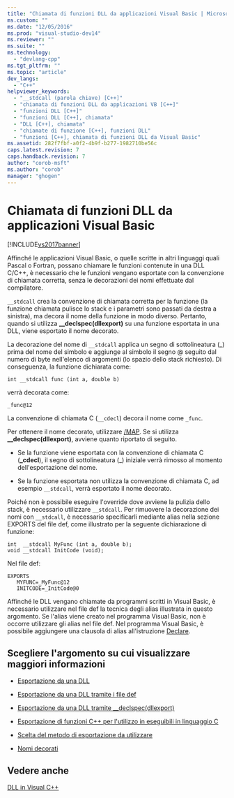 ```yaml
---
title: "Chiamata di funzioni DLL da applicazioni Visual Basic | Microsoft Docs"
ms.custom: ""
ms.date: "12/05/2016"
ms.prod: "visual-studio-dev14"
ms.reviewer: ""
ms.suite: ""
ms.technology: 
  - "devlang-cpp"
ms.tgt_pltfrm: ""
ms.topic: "article"
dev_langs: 
  - "C++"
helpviewer_keywords: 
  - "__stdcall (parola chiave) [C++]"
  - "chiamata di funzioni DLL da applicazioni VB [C++]"
  - "funzioni DLL [C++]"
  - "funzioni DLL [C++], chiamata"
  - "DLL [C++], chiamata"
  - "chiamate di funzione [C++], funzioni DLL"
  - "funzioni [C++], chiamata di funzioni DLL da Visual Basic"
ms.assetid: 282f7fbf-a0f2-4b9f-b277-1982710be56c
caps.latest.revision: 7
caps.handback.revision: 7
author: "corob-msft"
ms.author: "corob"
manager: "ghogen"
---
```

# Chiamata di funzioni DLL da applicazioni Visual Basic
[!INCLUDE[vs2017banner](../assembler/inline/includes/vs2017banner.md)]

Affinché le applicazioni Visual Basic, o quelle scritte in altri linguaggi quali Pascal o Fortran, possano chiamare le funzioni contenute in una DLL C\/C\+\+, è necessario che le funzioni vengano esportate con la convenzione di chiamata corretta, senza le decorazioni dei nomi effettuate dal compilatore.  
  
 `__stdcall` crea la convenzione di chiamata corretta per la funzione \(la funzione chiamata pulisce lo stack e i parametri sono passati da destra a sinistra\), ma decora il nome della funzione in modo diverso.  Pertanto, quando si utilizza **\_\_declspec\(dllexport\)** su una funzione esportata in una DLL, viene esportato il nome decorato.  
  
 La decorazione del nome di `__stdcall` applica un segno di sottolineatura \(\_\) prima del nome del simbolo e aggiunge al simbolo il segno @ seguito dal numero di byte nell'elenco di argomenti \(lo spazio dello stack richiesto\).  Di conseguenza, la funzione dichiarata come:  
  
```  
int __stdcall func (int a, double b)  
```  
  
 verrà decorata come:  
  
```  
_func@12  
```  
  
 La convenzione di chiamata C \(`__cdecl`\) decora il nome come `_func`.  
  
 Per ottenere il nome decorato, utilizzare [\/MAP](../build/reference/map-generate-mapfile.md).  Se si utilizza **\_\_declspec\(dllexport\)**, avviene quanto riportato di seguito.  
  
-   Se la funzione viene esportata con la convenzione di chiamata C \(**\_cdecl**\), il segno di sottolineatura \(\_\) iniziale verrà rimosso al momento dell'esportazione del nome.  
  
-   Se la funzione esportata non utilizza la convenzione di chiamata C, ad esempio `__stdcall`, verrà esportato il nome decorato.  
  
 Poiché non è possibile eseguire l'override dove avviene la pulizia dello stack, è necessario utilizzare `__stdcall`.  Per rimuovere la decorazione dei nomi con `__stdcall`, è necessario specificarli mediante alias nella sezione EXPORTS del file def,  come illustrato per la seguente dichiarazione di funzione:  
  
```  
int  __stdcall MyFunc (int a, double b);  
void __stdcall InitCode (void);  
```  
  
 Nel file def:  
  
```  
EXPORTS  
   MYFUNC=_MyFunc@12  
   INITCODE=_InitCode@0  
```  
  
 Affinché le DLL vengano chiamate da programmi scritti in Visual Basic, è necessario utilizzare nel file def la tecnica degli alias illustrata in questo argomento.  Se l'alias viene creato nel programma Visual Basic, non è occorre utilizzare gli alias nel file def.  Nel programma Visual Basic, è possibile aggiungere una clausola di alias all'istruzione [Declare](../Topic/Declare%20Statement.md).  
  
## Scegliere l'argomento su cui visualizzare maggiori informazioni  
  
-   [Esportazione da una DLL](../build/exporting-from-a-dll.md)  
  
-   [Esportazione da una DLL tramite i file def](../build/exporting-from-a-dll-using-def-files.md)  
  
-   [Esportazione da una DLL tramite \_\_declspec\(dllexport\)](../build/exporting-from-a-dll-using-declspec-dllexport.md)  
  
-   [Esportazione di funzioni C\+\+ per l'utilizzo in eseguibili in linguaggio C](../build/exporting-cpp-functions-for-use-in-c-language-executables.md)  
  
-   [Scelta del metodo di esportazione da utilizzare](../build/determining-which-exporting-method-to-use.md)  
  
-   [Nomi decorati](../build/reference/decorated-names.md)  
  
## Vedere anche  
 [DLL in Visual C\+\+](../build/dlls-in-visual-cpp.md)